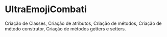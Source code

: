 # UltraEmojiCombati
Criação de Classes,
Criação de atributos,
Criação de métodos,
Criação de método construtor,
Criação de métodos getters e setters.
